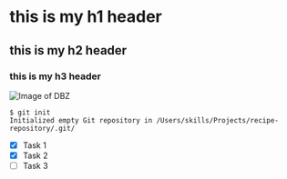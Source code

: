# this is my h1 header
## this is my h2 header
### this is my h3 header
![Image of DBZ](https://www.geekmi.news/__export/1614005112857/sites/debate/img/2021/02/22/f56ngjz4g5czxprzkslsn3uxfm_crop1614005080483.jpg_1758632412.jpg)
```
$ git init
Initialized empty Git repository in /Users/skills/Projects/recipe-repository/.git/
```
- [X] Task 1
- [X] Task 2
- [ ] Task 3
